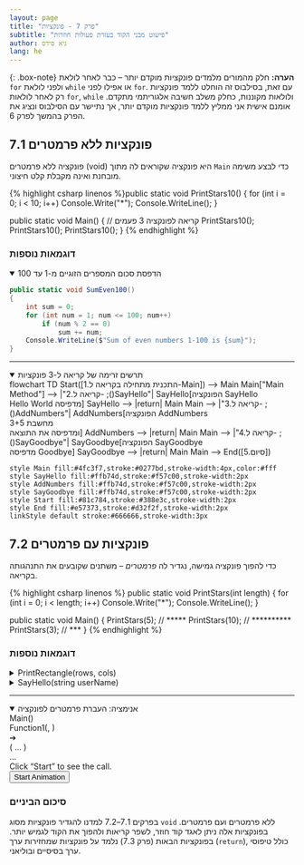 ```yaml
---
layout: page
title: "פרק 7 - פונקציות"
subtitle: "פישוט מבני הקוד בעזרת פעולות חוזרות"
author: גיא סידס
lang: he
---
```


{: .box-note}
**הערה:** חלק מהמורים מלמדים פונקציות מוקדם יותר – כבר לאחר לולאת `for` ולפני לולאת `while` או אפילו לפני `for`. עם זאת, בסילבוס זה הוחלט ללמד פונקציות רק לאחר לולאות `for`, `while` ולולאות מקוננות, כחלק משלב חשיבה אלגוריתמי מתקדם. אומנם אישית אני ממליץ ללמד פונקציות מוקדם יותר, אך נתיישר עם הסילבוס ונציג את הפרק בהמשך לפרק 6.

## 7.1 פונקציות ללא פרמטרים

פונקציה ללא פרמטרים (void) היא פונקציה שקוראים לה מתוך `Main` כדי לבצע משימה מובחנת ואינה מקבלת קלט חיצוני.

{% highlight csharp linenos %}public static void PrintStars10()
{
    for (int i = 0; i < 10; i++)
        Console.Write("*");
    Console.WriteLine();
}

public static void Main()
{
    // קריאה לפונקציה 3 פעמים
    PrintStars10();
    PrintStars10();
    PrintStars10();
}
{% endhighlight %}

### דוגמאות נוספות

<details open markdown="1"><summary>הדפסת סכום המספרים הזוגיים מ-1 עד 100</summary>

```csharp
public static void SumEven100()
{
    int sum = 0;
    for (int num = 1; num <= 100; num++)
        if (num % 2 == 0)
            sum += num;
    Console.WriteLine($"Sum of even numbers 1-100 is {sum}");
}
```
</details>

---

<details open markdown="1"><summary>תרשים זרימה של קריאה ל-3 פונקציות</summary>

<div class="mermaid">
flowchart TD
    Start([1.התכנית מתחילה בקריאה ל-Main]) --> Main
    Main["Main Method"] --> |"2.קריאה ל- ;()SayHello"| SayHello[הפונקציה SayHello <br/> Hello World מדפיסה]
    SayHello --> |return| Main
    Main --> |"3.קריאה ל- ;()AddNumbers"| AddNumbers[הפונקציה AddNumbers<br/>מחשבת 3+5<br/>ומדפיסה את התוצאה]
    AddNumbers --> |return| Main
    Main --> |"4.קריאה ל- ;()SayGoodbye"| SayGoodbye[הפונקציה SayGoodbye <br/>מדפיסה Goodbye]
    SayGoodbye --> |return| Main
    Main --> End([5.סיום])
    
    style Main fill:#4fc3f7,stroke:#0277bd,stroke-width:4px,color:#fff
    style SayHello fill:#ffb74d,stroke:#f57c00,stroke-width:2px
    style AddNumbers fill:#ffb74d,stroke:#f57c00,stroke-width:2px
    style SayGoodbye fill:#ffb74d,stroke:#f57c00,stroke-width:2px
    style Start fill:#81c784,stroke:#388e3c,stroke-width:2px
    style End fill:#e57373,stroke:#d32f2f,stroke-width:2px
    linkStyle default stroke:#666666,stroke-width:3px
</div>

</details>



## 7.2 פונקציות עם פרמטרים

כדי להפוך פונקציה גמישה, נגדיר לה *פרמטרים* – משתנים שקובעים את התנהגותה בקריאה.

{% highlight csharp linenos %}
public static void PrintStars(int length)
{
    for (int i = 0; i < length; i++)
        Console.Write("*");
    Console.WriteLine();
}

public static void Main()
{
    PrintStars(5);   // *****
    PrintStars(10);  // **********
    PrintStars(3);   // ***
}
{% endhighlight %}

### דוגמאות נוספות

<details markdown="1"><summary>PrintRectangle(rows, cols)</summary>

```csharp
public static void PrintRectangle(int rows, int cols)
{
    for (int i = 0; i < rows; i++)
    {
        for (int j = 0; j < cols; j++)
            Console.Write("*");
        Console.WriteLine();
    }
}
```
</details>

<details markdown="1"><summary>SayHello(string userName)</summary>

```csharp
public static void SayHello(string userName)
{
    Console.WriteLine($"שלום, {userName}!");
}
```

</details>


---


<details open markdown="1"><summary>אנימציה: העברת פרמטרים לפונקציה</summary>

<div>

  <div id="main" class="box">Main()</div>
  <div id="func" class="box">
    Function1(<span id="num"></span>, <span id="name"></span>)
  </div>

  <div id="arrow">➔</div>
  <div id="param" class="bubble">( … )</div>
  <div id="result" class="bubble">…</div>

  <div id="log">Click “Start” to see the call.</div>
  <button id="start">Start Animation</button>




</div>

</details>


### סיכום הביניים

בפרקים 7.1–7.2 למדנו להגדיר פונקציות מסוג `void` ללא פרמטרים ועם פרמטרים. בפונקציות אלה ניתן לאגד קוד חוזר, לשפר קריאות ולהפוך את הקוד לגמיש יותר. בפונקציות הבאות (פרק 7.3) נלמד על פונקציות שמחזירות ערך (`return`), כולל טיפוסי ערך בסיסיים ובוליאני.

  <script>
    const main   = document.getElementById('main');
    const func   = document.getElementById('func');
    const arrow  = document.getElementById('arrow');
    const param  = document.getElementById('param');
    const result = document.getElementById('result');
    const log    = document.getElementById('log');
    const btn    = document.getElementById('start');
    const numArg = document.getElementById('num');
    const nameArg= document.getElementById('name');

    btn.addEventListener('click', () => {
      // 1) Prepare function signature and param bubble
      numArg.textContent  = '42';
      nameArg.textContent = '"Alice"';
      param.textContent  = '(42, "Alice")';
      log.textContent    = 'Main() → calling Function1';

      // 2) Fade in arrow and param at Main edge
      const startX = main.offsetLeft + main.offsetWidth;
      arrow.style.left   = startX + 'px';
      arrow.style.opacity= 1;
      param.style.left   = startX + 'px';
      param.style.top    = (main.offsetTop - 20) + 'px';
      param.style.opacity= 1;

      // 3) Animate param traveling into Function1’s parentheses
      setTimeout(() => {
        const endParamX = func.offsetLeft + 80;  // roughly over the '(' inside func box
        const endParamY = func.offsetTop + 10;
        param.style.left = endParamX + 'px';
        param.style.top  = endParamY + 'px';
      }, 200);

      // 4) Arrow follows shortly after
      setTimeout(() => {
        arrow.style.left = (func.offsetLeft - 30) + 'px';
      }, 600);

      // 5) When param arrives, “consume” it into Function1
      setTimeout(() => {
        param.style.opacity = 0;
        log.textContent     = 'Function1 is processing…';
      }, 1400);

      // 6) After a pause, prepare return value bubble at func
      setTimeout(() => {
        result.textContent   = '"Result"';
        result.style.left    = (func.offsetLeft + func.offsetWidth - 20) + 'px';
        result.style.top     = (func.offsetTop - 20) + 'px';
        result.style.opacity = 1;
        log.textContent      = 'Function1 returns "Result"';
        arrow.textContent    = '⟵';
      }, 2000);

      // 7) Animate result traveling back toward Main
      setTimeout(() => {
        const returnX = main.offsetLeft + main.offsetWidth;
        result.style.left = returnX + 'px';
        arrow.style.left  = returnX + 'px';
      }, 2200);

      // 8) Hide arrow & result, finish log
      setTimeout(() => {
        arrow.style.opacity  = 0;
        result.style.opacity = 0;
        arrow.textContent    = '➔'; // reset arrow
        log.textContent      = 'Main() received result "Result"';
      }, 3200);
    });
  </script>